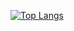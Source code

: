 [![Top Langs](https://github-readme-stats.vercel.app/api/top-langs/?username=sauloajs&langs_count=6&layout=compact)](https://github.com/sauloajs)
